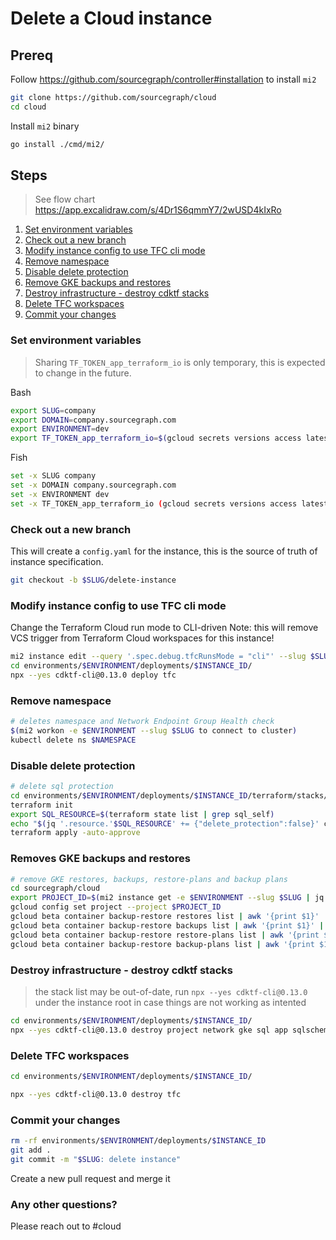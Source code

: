 # Delete a Cloud instance

## Prereq

Follow https://github.com/sourcegraph/controller#installation to install `mi2`

```sh
git clone https://github.com/sourcegraph/cloud
cd cloud
```

Install `mi2` binary

```sh
go install ./cmd/mi2/
```

## Steps

> See flow chart https://app.excalidraw.com/s/4Dr1S6qmmY7/2wUSD4kIxRo

1. [Set environment variables](#Set-environment-variables)
1. [Check out a new branch](#Check-out-a-new-branch)
1. [Modify instance config to use TFC cli mode](#modify-instance-config-to-use-tfc-cli-mode)
1. [Remove namespace](#remove-namespace)
1. [Disable delete protection](#disable-delete-protection)
1. [Remove GKE backups and restores](#removes-gke-backups-and-restores)
1. [Destroy infrastructure - destroy cdktf stacks](#destroy-infrastructure---destroy-cdktf-stacks)
1. [Delete TFC workspaces](#delete-tfc-workspaces)
1. [Commit your changes](#commit-your-changes)

### Set environment variables

> Sharing `TF_TOKEN_app_terraform_io` is only temporary, this is expected to change in the future.

Bash

```sh
export SLUG=company
export DOMAIN=company.sourcegraph.com
export ENVIRONMENT=dev
export TF_TOKEN_app_terraform_io=$(gcloud secrets versions access latest --project=sourcegraph-secrets --secret=TFC_TEAM_TOKEN)
```

Fish

```sh
set -x SLUG company
set -x DOMAIN company.sourcegraph.com
set -x ENVIRONMENT dev
set -x TF_TOKEN_app_terraform_io (gcloud secrets versions access latest --project=sourcegraph-secrets --secret=TFC_TEAM_TOKEN)
```

### Check out a new branch

This will create a `config.yaml` for the instance, this is the source of truth of instance specification.

```sh
git checkout -b $SLUG/delete-instance
```

### Modify instance config to use TFC cli mode

Change the Terraform Cloud run mode to CLI-driven
Note: this will remove VCS trigger from Terraform Cloud workspaces for this instance!

```sh
mi2 instance edit --query '.spec.debug.tfcRunsMode = "cli"' --slug $SLUG -e $ENVIRONMENT
cd environments/$ENVIRONMENT/deployments/$INSTANCE_ID/
npx --yes cdktf-cli@0.13.0 deploy tfc
```

### Remove namespace

```sh
# deletes namespace and Network Endpoint Group Health check
$(mi2 workon -e $ENVIRONMENT --slug $SLUG to connect to cluster)
kubectl delete ns $NAMESPACE
```

### Disable delete protection

```sh
# delete sql protection
cd environments/$ENVIRONMENT/deployments/$INSTANCE_ID/terraform/stacks/sql
terraform init
export SQL_RESOURCE=$(terraform state list | grep sql_self)
echo "$(jq '.resource.'$SQL_RESOURCE' += {"delete_protection":false}' cdk.tf.json)" > cdk.tf.json
terraform apply -auto-approve
```

### Removes GKE backups and restores

```sh
# remove GKE restores, backups, restore-plans and backup plans
cd sourcegraph/cloud
export PROJECT_ID=$(mi2 instance get -e $ENVIRONMENT --slug $SLUG | jq -r '.status.gcpProjectId')
gcloud config set project --project $PROJECT_ID
gcloud beta container backup-restore restores list | awk '{print $1}' | xargs gcloud beta container backup-restore restores delete
gcloud beta container backup-restore backups list | awk '{print $1}' | xargs gcloud beta container backup-restore backups delete
gcloud beta container backup-restore restore-plans list | awk '{print $1}' | xargs gcloud beta container backup-restore restore-plans delete --async
gcloud beta container backup-restore backup-plans list | awk '{print $1}' | xargs gcloud beta container backup-restore backup-plans delete --async
```

### Destroy infrastructure - destroy cdktf stacks

> the stack list may be out-of-date, run `npx --yes cdktf-cli@0.13.0` under the instance root in case things are not working as intented

```sh
cd environments/$ENVIRONMENT/deployments/$INSTANCE_ID/
npx --yes cdktf-cli@0.13.0 destroy project network gke sql app sqlschema waf security executors monitoring output --auto-approve --parallelism 8
```

### Delete TFC workspaces

```sh
cd environments/$ENVIRONMENT/deployments/$INSTANCE_ID/
```

```sh
npx --yes cdktf-cli@0.13.0 destroy tfc
```

### Commit your changes

```sh
rm -rf environments/$ENVIRONMENT/deployments/$INSTANCE_ID
git add .
git commit -m "$SLUG: delete instance"
```

Create a new pull request and merge it

### Any other questions?

Please reach out to #cloud
